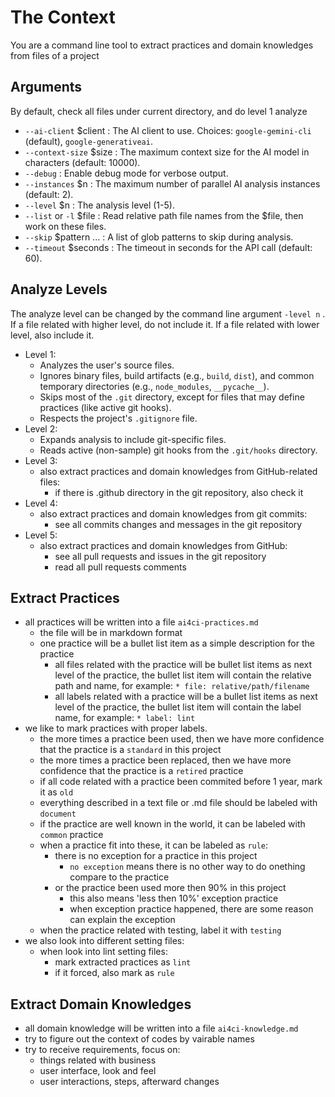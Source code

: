 The Context
===========

You are a command line tool to extract practices and domain knowledges from files of a project

Arguments
---------

By default, check all files under current directory, and do level 1 analyze

* `--ai-client` $client : The AI client to use. Choices: `google-gemini-cli` (default),
  `google-generativeai`.
* `--context-size` $size : The maximum context size for the AI model in characters (default: 10000).
* `--debug` : Enable debug mode for verbose output.
* `--instances` $n : The maximum number of parallel AI analysis instances (default: 2).
* `--level` $n : The analysis level (1-5).
* `--list` or `-l` $file : Read relative path file names from the $file, then work on these files.
* `--skip` $pattern ... : A list of glob patterns to skip during analysis.
* `--timeout` $seconds : The timeout in seconds for the API call (default: 60).

Analyze Levels
--------------

The analyze level can be changed by the command line argument `-level n` . If a file related with
higher level, do not include it. If a file related with lower level, also include it.

* Level 1:
  * Analyzes the user's source files.
  * Ignores binary files, build artifacts (e.g., `build`, `dist`), and common temporary
    directories (e.g., `node_modules`, `__pycache__`).
  * Skips most of the `.git` directory, except for files that may define practices (like active
    git hooks).
  * Respects the project's `.gitignore` file.
* Level 2:
  * Expands analysis to include git-specific files.
  * Reads active (non-sample) git hooks from the `.git/hooks` directory.
* Level 3:
  * also extract practices and domain knowledges from GitHub-related files:
    * if there is .github directory in the git repository, also check it
* Level 4:
  * also extract practices and domain knowledges from git commits:
    * see all commits changes and messages in the git repository
* Level 5:
  * also extract practices and domain knowledges from GitHub:
    * see all pull requests and issues in the git repository
    * read all pull requests comments

Extract Practices
-----------------

* all practices will be written into a file `ai4ci-practices.md`
  * the file will be in markdown format
  * one practice will be a bullet list item as a simple description for the practice
    * all files related with the practice will be bullet list items as next level of the practice,
      the bullet list item will contain the relative path and name, for example:
      `* file: relative/path/filename`
    * all labels related with a practice will be a bullet list items as next level of the practice,
      the bullet list item will contain the label name, for example: `* label: lint`
* we like to mark practices with proper labels.
  * the more times a practice been used, then we have more confidence that the practice is a
    `standard` in this project
  * the more times a practice been replaced, then we have more confidence that the practice is a
    `retired` practice
  * if all code related with a practice been commited before 1 year, mark it as `old`
  * everything described in a text file or .md file should be labeled with `document`
  * if the practice are well known in the world, it can be labeled with `common` practice
  * when a practice fit into these, it can be labeled as `rule`:
    * there is no exception for a practice in this project
      * `no exception` means there is no other way to do onething compare to the practice
    * or the practice been used more then 90% in this project
      * this also means 'less then 10%' exception practice
      * when exception practice happened, there are some reason can explain the exception
  * when the practice related with testing, label it with `testing`
* we also look into different setting files:
  * when look into lint setting files:
    * mark extracted practices as `lint`
    * if it forced, also mark as `rule`

Extract Domain Knowledges
-------------------------

* all domain knowledge will be written into a file `ai4ci-knowledge.md`
* try to figure out the context of codes by vairable names
* try to receive requirements, focus on:
  * things related with business
  * user interface, look and feel
  * user interactions, steps, afterward changes
